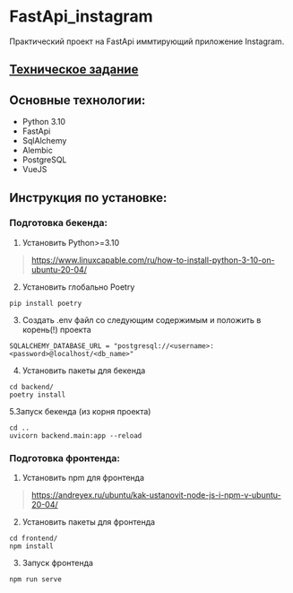 # FastApi_instagram

Практический проект на FastApi иммтирующий приложение Instagram.

## [Техническое задание](docs/technical_requirements.md)

## Основные технологии:
* Python 3.10
* FastApi
* SqlAlchemy
* Alembic
* PostgreSQL
* VueJS


## Инструкция по установке:

### Подготовка бекенда:

1. Установить Python>=3.10
> https://www.linuxcapable.com/ru/how-to-install-python-3-10-on-ubuntu-20-04/

2. Установить глобально Poetry
```
pip install poetry
```

3. Создать .env файл со следующим содержимым и положить в корень(!) проекта
```
SQLALCHEMY_DATABASE_URL = "postgresql://<username>:<password>@localhost/<db_name>"
```

4. Установить пакеты для бекенда
```
cd backend/
poetry install
```

5.Запуск бекенда (из корня проекта)
```
cd ..
uvicorn backend.main:app --reload
```

### Подготовка фронтенда:

1. Установить npm для фронтенда
> https://andreyex.ru/ubuntu/kak-ustanovit-node-js-i-npm-v-ubuntu-20-04/

2. Установить пакеты для фронтенда
```
cd frontend/
npm install
```

3. Запуск фронтенда
```
npm run serve
```
